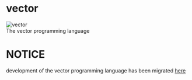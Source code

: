 # vector
![vector](docs/assets/vector-lang.png)
</br>
The vector programming language
# NOTICE
development of the vector programming language has been migrated [here](https://github.com/vector-lang)
